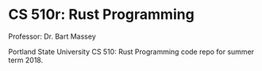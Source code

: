 # CS 510r: Rust Programming

Professor: Dr. Bart Massey

Portland State University CS 510: Rust Programming code repo for summer term 2018.
